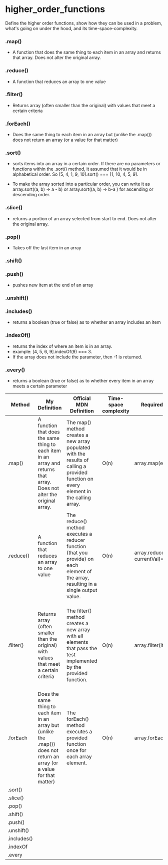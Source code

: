 # higher_order_functions

Define the higher order functions, show how they can be used in a problem, what's going on under the hood, and its time-space-complexity.

### .map()

- A function that does the same thing to each item in an array and returns that array. Does not alter the original array.

### .reduce()

- A function that reduces an array to one value

### .filter()

- Returns array (often smaller than the original) with values that meet a certain criteria

### .forEach()

- Does the same thing to each item in an array but (unlike the .map()) does not return an array (or a value for that matter)

### .sort()

- sorts items into an array in a certain order. If there are no parameters or functions within the .sort() method, it assumed that it would be in alphabetical order. So [5, 4, 1, 9, 10].sort() === [1, 10, 4, 5, 9].

* To make the array sorted into a particular order, you can write it as array.sort((a, b) => a - b) or array.sort((a, b) => b-a ) for ascending or descending order.

### .slice()

- returns a portion of an array selected from start to end. Does not alter the original array.

### .pop()

- Takes off the last item in an array

### .shift()

### .push()

- pushes new item at the end of an array

### .unshift()

### .includes()

- returns a boolean (true or false) as to whether an array includes an item

### .indexOf()

- returns the index of where an item is in an array.
- example: [4, 5, 6, 9].indexOf(9) === 3.
- If the array does not include the parameter, then -1 is returned.

### .every()

- returns a boolean (true or false) as to whether every item in an array meets a certain parameter

| Method      | My Definition                                                                                                              | Official MDN Definition                                                                                                               | Time-space complexity | Required Parameters                            | Optional Params                                                                                                                                                                                                                                              | Alters original array? | Returns?                                                                                                                |
| ----------- | -------------------------------------------------------------------------------------------------------------------------- | ------------------------------------------------------------------------------------------------------------------------------------- | --------------------- | ---------------------------------------------- | ------------------------------------------------------------------------------------------------------------------------------------------------------------------------------------------------------------------------------------------------------------ | ---------------------- | ----------------------------------------------------------------------------------------------------------------------- |
| .map()      | A function that does the same thing to each item in an array and returns that array. Does not alter the original array.    | The map() method creates a new array populated with the results of calling a provided function on every element in the calling array. | O(n)                  | array.map(element => {...})                    | index, array, thisArg                                                                                                                                                                                                                                        | False                  | True (new array)                                                                                                        |
| .reduce()   | A function that reduces an array to one value                                                                              | The reduce() method executes a reducer function (that you provide) on each element of the array, resulting in a single output value.  | O(n)                  | array.reduce((accumulator, currentVal)=>{...}) | index, array, initial value (reduce((accumulator, currentValue, index, array) => { ... }, initialValue)) If initialValue is not provided, it starts at index 1, that's why .reduce() often looks like array.reduce((a, b)=> a+b, 0) it's starting at index 0 | False                  | single value that the array is reduced to                                                                               |
| .filter()   | Returns array (often smaller than the original) with values that meet a certain criteria                                   | The filter() method creates a new array with all elements that pass the test implemented by the provided function.                    | O(n)                  | array.filter(item => {...})                    | index, array, thisArg                                                                                                                                                                                                                                        | false                  | true (A new array with the elements that pass the test. If no elements pass the test, an empty array will be returned.) |
| .forEach    | Does the same thing to each item in an array but (unlike the .map()) does not return an array (or a value for that matter) | The forEach() method executes a provided function once for each array element.                                                        | O(n)                  | array.forEach(item => {...})                   | index, array, thisArg                                                                                                                                                                                                                                        |
| .sort()     |
| .slice()    |
| .pop()      |
| .shift()    |
| .push()     |
| .unshift()  |
| .includes() |
| .indexOf    |
| .every      |
